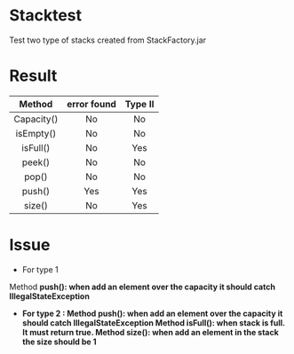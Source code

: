 # Stacktest

Test two type of stacks created from StackFactory.jar

# Result

|Method|error found   | Type II|
|:-----:|:-------:|:--------:|
|Capacity()|No|No|
|isEmpty()|No|No|
|isFull()|No|Yes|
|peek()|No|No|
|pop()|No|No|
|push()|Yes|Yes|
|size()|No|Yes|

# Issue
- For type 1 

Method <b>push()<b>:
when add an element over the capacity it should catch <b>IllegalStateException<b>

- For type 2 :
Method <b>push()<b>:
when add an element over the capacity it should catch <b>IllegalStateException<b>
Method <b>isFull()<b>:
when stack is full. It must return true.
Method <b>size()<b>:
when add an element in the stack the size should be 1
